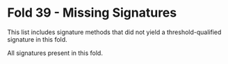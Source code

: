 # Fold 39 - Missing Signatures

This list includes signature methods that did not yield a threshold-qualified signature in this fold.

All signatures present in this fold.

